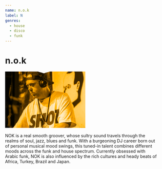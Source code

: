 ```yaml
---
name: n.o.k
label: N
genres:
  - house
  - disco
  - funk
---
```


# n.o.k

![](./assets/images/sample.png)

NOK is a real smooth groover, whose sultry sound travels through the realms of soul, jazz, blues and funk. With a burgeoning DJ career born out of personal musical mood swings, this tuned-in talent combines different moods across the funk and house spectrum. Currently obsessed with Arabic funk, NOK is also influenced by the rich cultures and heady beats of Africa, Turkey, Brazil and Japan.
